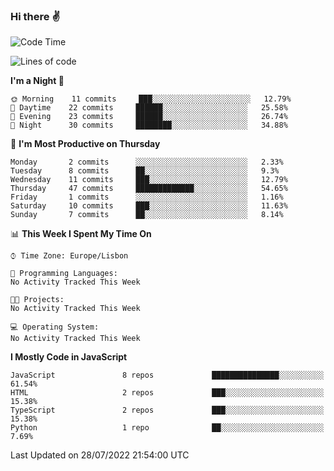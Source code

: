### Hi there :v:

<!--
**eusebioaddsilva/eusebioaddsilva** is a ✨ _special_ ✨ repository because its `README.md` (this file) appears on your GitHub profile.

<!--START_SECTION:waka-->
![Code Time](http://img.shields.io/badge/Code%20Time-3%20hrs%2018%20mins-blue)

![Lines of code](https://img.shields.io/badge/From%20Hello%20World%20I%27ve%20Written-622%20Thousand%20lines%20of%20code-blue)

**I'm a Night 🦉** 

```text
🌞 Morning    11 commits     ███░░░░░░░░░░░░░░░░░░░░░░   12.79% 
🌆 Daytime    22 commits     ██████░░░░░░░░░░░░░░░░░░░   25.58% 
🌃 Evening    23 commits     ██████░░░░░░░░░░░░░░░░░░░   26.74% 
🌙 Night      30 commits     ████████░░░░░░░░░░░░░░░░░   34.88%

```
📅 **I'm Most Productive on Thursday** 

```text
Monday       2 commits      ░░░░░░░░░░░░░░░░░░░░░░░░░   2.33% 
Tuesday      8 commits      ██░░░░░░░░░░░░░░░░░░░░░░░   9.3% 
Wednesday    11 commits     ███░░░░░░░░░░░░░░░░░░░░░░   12.79% 
Thursday     47 commits     █████████████░░░░░░░░░░░░   54.65% 
Friday       1 commits      ░░░░░░░░░░░░░░░░░░░░░░░░░   1.16% 
Saturday     10 commits     ███░░░░░░░░░░░░░░░░░░░░░░   11.63% 
Sunday       7 commits      ██░░░░░░░░░░░░░░░░░░░░░░░   8.14%

```


📊 **This Week I Spent My Time On** 

```text
⌚︎ Time Zone: Europe/Lisbon

💬 Programming Languages: 
No Activity Tracked This Week

🐱‍💻 Projects: 
No Activity Tracked This Week

💻 Operating System: 
No Activity Tracked This Week

```

**I Mostly Code in JavaScript** 

```text
JavaScript               8 repos             ███████████████░░░░░░░░░░   61.54% 
HTML                     2 repos             ███░░░░░░░░░░░░░░░░░░░░░░   15.38% 
TypeScript               2 repos             ███░░░░░░░░░░░░░░░░░░░░░░   15.38% 
Python                   1 repo              ██░░░░░░░░░░░░░░░░░░░░░░░   7.69%

```



 Last Updated on 28/07/2022 21:54:00 UTC
<!--END_SECTION:waka-->
